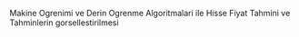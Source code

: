 Makine Ogrenimi ve Derin Ogrenme Algoritmalari ile Hisse Fiyat Tahmini ve Tahminlerin gorsellestirilmesi
